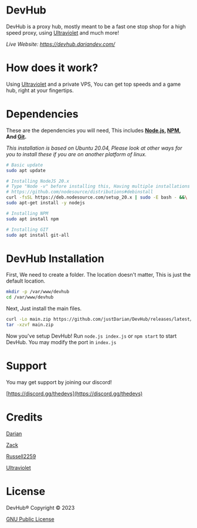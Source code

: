 # DevHub
DevHub is a proxy hub, mostly meant to be a fast one stop shop for a high speed proxy, using [Ultraviolet](https://github.com/titaniumnetwork-dev/Ultraviolet) and much more!

_Live Website: https://devhub.dariandev.com/_

# How does it work?
Using [Ultraviolet](https://github.com/titaniumnetwork-dev/Ultraviolet) and a private VPS, You can get top speeds and a game hub, right at your fingertips.

# Dependencies
These are the dependencies you will need, This includes **[Node.js](https://nodejs.org/), [NPM](https://www.npmjs.com/), And [Git](https://git-scm.com/).**

_This installation is based on Ubuntu 20.04, Please look at other ways for you to install these if you are on another platform of linux._
```sh
# Basic update
sudo apt update

# Installing NodeJS 20.x
# Type "Node -v" before installing this, Having multiple installations can lead to problems.
# https://github.com/nodesource/distributions#debinstall
curl -fsSL https://deb.nodesource.com/setup_20.x | sudo -E bash - &&\
sudo apt-get install -y nodejs

# Installing NPM
sudo apt install npm

# Installing GIT
sudo apt install git-all
```

# DevHub Installation
First, We need to create a folder. The location doesn't matter, This is just the default location.
```sh
mkdir -p /var/www/devhub
cd /var/www/devhub
```
Next, Just install the main files.
```sh
curl -Lo main.zip https://github.com/justDarian/DevHub/releases/latest/download/main.zip
tar -xzvf main.zip
```

Now you've setup DevHub!
Run ```node.js index.js``` or ```npm start``` to start DevHub. You may modify the port in ``index.js`` 

# Support
You may get support by joining our discord!

[https://discord.gg/thedevs](https://discord.gg/thedevs)

# Credits
[Darian](https://github.com/justDarian)

[Zack](https://github.com/komouri)

[Russell2259](https://github.com/Russell2259) 

[Ultraviolet](https://github.com/titaniumnetwork-dev/Ultraviolet)

# License

DevHub® Copyright © 2023

[GNU Public License](https://github.com/justDarian/DevHub/blob/main/LICENSE.md)